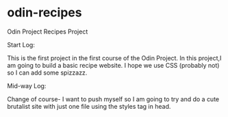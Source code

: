 # odin-recipes
Odin Project Recipes Project

Start Log:

This is the first project in the first course of the Odin Project.
In this project,I am going to build a basic recipe website.
I hope we use CSS (probably not) so I can add some spizzazz.



Mid-way Log:

Change of course- I want to push myself so I am going to try and do a 
cute brutalist site with just one file using the styles tag in head.